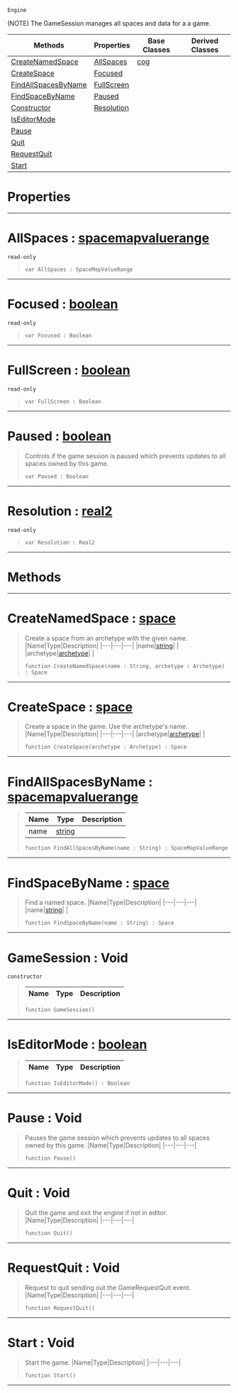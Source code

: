  `Engine`

(NOTE) The GameSession manages all spaces and data for a a game.

|Methods|Properties|Base Classes|Derived Classes|
|---|---|---|---|
|[ CreateNamedSpace](https://github.com/ZilchEngine/ZilchDocs/blob/master/code_reference/class_reference/gamesession.markdown#createnamedspace-zilch-en)|[ AllSpaces](https://github.com/ZilchEngine/ZilchDocs/blob/master/code_reference/class_reference/gamesession.markdown#allspaces-zilch-engine-do)|[cog](https://github.com/ZilchEngine/ZilchDocs/blob/master/code_reference/class_reference/cog.markdown)| |
|[ CreateSpace](https://github.com/ZilchEngine/ZilchDocs/blob/master/code_reference/class_reference/gamesession.markdown#createspace-zilch-engine)|[ Focused](https://github.com/ZilchEngine/ZilchDocs/blob/master/code_reference/class_reference/gamesession.markdown#focused-zilch-engine-docu)| | |
|[ FindAllSpacesByName](https://github.com/ZilchEngine/ZilchDocs/blob/master/code_reference/class_reference/gamesession.markdown#findallspacesbyname-zero)|[ FullScreen](https://github.com/ZilchEngine/ZilchDocs/blob/master/code_reference/class_reference/gamesession.markdown#fullscreen-zilch-engine-d)| | |
|[ FindSpaceByName](https://github.com/ZilchEngine/ZilchDocs/blob/master/code_reference/class_reference/gamesession.markdown#findspacebyname-zilch-eng)|[ Paused](https://github.com/ZilchEngine/ZilchDocs/blob/master/code_reference/class_reference/gamesession.markdown#paused-zilch-engine-docum)| | |
|[ Constructor](https://github.com/ZilchEngine/ZilchDocs/blob/master/code_reference/class_reference/gamesession.markdown#gamesession-void)|[ Resolution](https://github.com/ZilchEngine/ZilchDocs/blob/master/code_reference/class_reference/gamesession.markdown#resolution-zilch-engine-d)| | |
|[ IsEditorMode](https://github.com/ZilchEngine/ZilchDocs/blob/master/code_reference/class_reference/gamesession.markdown#iseditormode-zilch-engine)| | | |
|[ Pause](https://github.com/ZilchEngine/ZilchDocs/blob/master/code_reference/class_reference/gamesession.markdown#pause-void)| | | |
|[ Quit](https://github.com/ZilchEngine/ZilchDocs/blob/master/code_reference/class_reference/gamesession.markdown#quit-void)| | | |
|[ RequestQuit](https://github.com/ZilchEngine/ZilchDocs/blob/master/code_reference/class_reference/gamesession.markdown#requestquit-void)| | | |
|[ Start](https://github.com/ZilchEngine/ZilchDocs/blob/master/code_reference/class_reference/gamesession.markdown#start-void)| | | |


 #  Properties


---  
 #  AllSpaces : [spacemapvaluerange](https://github.com/ZilchEngine/ZilchDocs/blob/master/code_reference/class_reference/spacemapvaluerange.markdown)

 `read-only`

> 
> ``` lang=cpp, name=Nada
> var AllSpaces : SpaceMapValueRange


---  
 #  Focused : [boolean](https://github.com/ZilchEngine/ZilchDocs/blob/master/code_reference/nada_base_types/boolean.markdown)

 `read-only`

> 
> ``` lang=cpp, name=Nada
> var Focused : Boolean


---  
 #  FullScreen : [boolean](https://github.com/ZilchEngine/ZilchDocs/blob/master/code_reference/nada_base_types/boolean.markdown)

 `read-only`

> 
> ``` lang=cpp, name=Nada
> var FullScreen : Boolean


---  
 #  Paused : [boolean](https://github.com/ZilchEngine/ZilchDocs/blob/master/code_reference/nada_base_types/boolean.markdown)

> Controls if the game session is paused which prevents updates to all spaces owned by this game.
> ``` lang=cpp, name=Nada
> var Paused : Boolean


---  
 #  Resolution : [real2](https://github.com/ZilchEngine/ZilchDocs/blob/master/code_reference/nada_base_types/real2.markdown)

 `read-only`

> 
> ``` lang=cpp, name=Nada
> var Resolution : Real2


---  
 #  Methods


---  
 #  CreateNamedSpace : [space](https://github.com/ZilchEngine/ZilchDocs/blob/master/code_reference/class_reference/space.markdown)

> Create a space from an archetype with the given name.
> |Name|Type|Description|
> |---|---|---|
> |name|[string](https://github.com/ZilchEngine/ZilchDocs/blob/master/code_reference/nada_base_types/string.markdown)| |
> |archetype|[archetype](https://github.com/ZilchEngine/ZilchDocs/blob/master/code_reference/class_reference/archetype.markdown)| |
> ``` lang=cpp, name=Nada
> function CreateNamedSpace(name : String, archetype : Archetype) : Space
> ``` 


---  
 #  CreateSpace : [space](https://github.com/ZilchEngine/ZilchDocs/blob/master/code_reference/class_reference/space.markdown)

> Create a space in the game. Use the archetype's name.
> |Name|Type|Description|
> |---|---|---|
> |archetype|[archetype](https://github.com/ZilchEngine/ZilchDocs/blob/master/code_reference/class_reference/archetype.markdown)| |
> ``` lang=cpp, name=Nada
> function CreateSpace(archetype : Archetype) : Space
> ``` 


---  
 #  FindAllSpacesByName : [spacemapvaluerange](https://github.com/ZilchEngine/ZilchDocs/blob/master/code_reference/class_reference/spacemapvaluerange.markdown)

> 
> |Name|Type|Description|
> |---|---|---|
> |name|[string](https://github.com/ZilchEngine/ZilchDocs/blob/master/code_reference/nada_base_types/string.markdown)| |
> ``` lang=cpp, name=Nada
> function FindAllSpacesByName(name : String) : SpaceMapValueRange
> ``` 


---  
 #  FindSpaceByName : [space](https://github.com/ZilchEngine/ZilchDocs/blob/master/code_reference/class_reference/space.markdown)

> Find a named space.
> |Name|Type|Description|
> |---|---|---|
> |name|[string](https://github.com/ZilchEngine/ZilchDocs/blob/master/code_reference/nada_base_types/string.markdown)| |
> ``` lang=cpp, name=Nada
> function FindSpaceByName(name : String) : Space
> ``` 


---  
 #  GameSession : Void

 `constructor`

> 
> |Name|Type|Description|
> |---|---|---|
> ``` lang=cpp, name=Nada
> function GameSession()
> ``` 


---  
 #  IsEditorMode : [boolean](https://github.com/ZilchEngine/ZilchDocs/blob/master/code_reference/nada_base_types/boolean.markdown)

> 
> |Name|Type|Description|
> |---|---|---|
> ``` lang=cpp, name=Nada
> function IsEditorMode() : Boolean
> ``` 


---  
 #  Pause : Void

> Pauses the game session which prevents updates to all spaces owned by this game.
> |Name|Type|Description|
> |---|---|---|
> ``` lang=cpp, name=Nada
> function Pause()
> ``` 


---  
 #  Quit : Void

> Quit the game and exit the engine if not in editor.
> |Name|Type|Description|
> |---|---|---|
> ``` lang=cpp, name=Nada
> function Quit()
> ``` 


---  
 #  RequestQuit : Void

> Request to quit sending out the GameRequestQuit event.
> |Name|Type|Description|
> |---|---|---|
> ``` lang=cpp, name=Nada
> function RequestQuit()
> ``` 


---  
 #  Start : Void

> Start the game.
> |Name|Type|Description|
> |---|---|---|
> ``` lang=cpp, name=Nada
> function Start()
> ``` 


---  
 

 